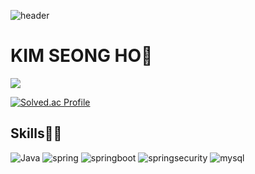 ![header](https://capsule-render.vercel.app/api?type=rect&color=auto&height=200&section=header&text=Welcome&fontSize=50)
# KIM SEONG HO🧐
<a href="https://hits.seeyoufarm.com"><img src="https://hits.seeyoufarm.com/api/count/incr/badge.svg?url=https%3A%2F%2Fgithub.com%2Fkksshh0612&count_bg=%2379C83D&title_bg=%233B80CF&icon=&icon_color=%23E7E7E7&title=hits&edge_flat=false"/></a>

[![Solved.ac Profile](http://mazassumnida.wtf/api/v2/generate_badge?boj=kksshh0612)](https://solved.ac/kksshh0612/)

## Skills🧑‍💻
![Java](https://img.shields.io/badge/Java-007396.svg?&style=for-the-badge&logo=Java&logoColor=white)
![spring](https://img.shields.io/badge/spring-6DB33F.svg?&style=for-the-badge&logo=spring&logoColor=white)
![springboot](https://img.shields.io/badge/spring%20boot-6DB33F.svg?&style=for-the-badge&logo=springboot&logoColor=white)
![springsecurity](https://img.shields.io/badge/spring%20security-6DB33F.svg?&style=for-the-badge&logo=springsecurity&logoColor=white)
![mysql](https://img.shields.io/badge/mysql-4479A1.svg?&style=for-the-badge&logo=mysql&logoColor=white)

